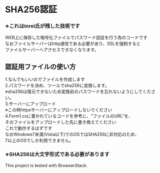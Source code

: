 # SHA256認証  
### ※これはinrei氏が残した技術です  
WEB上に保存した暗号化ファイルでパスワード認証を行う為のコードです  
なおファイルサーバーはhttp通信である必要があり、SSLを強制すると  
ファイルサーバーへアクセスできなくなります。  
## 認証用ファイルの使い方  
1.なんでもいいのでファイルを作成します  
2.パスワードを決め、ツールでsha256に変換します。  
※sha256は復元できないため変換前のパスワードを忘れないようにしてください。  
3.サーバーにアップロード  
※この時httpsサーバーにアップロードしないでください  
4.Form1.csに書かれているコードを参考に、"ファイルのURL"を、  
そのファイルをアップロードした先に書き換えてください  
これで動作するはずです  
なおWindows7未満(Vista以下)でのOSではSHA256に非対応のため、  
7以上のOSでしか利用できません。  
### ※SHA256は大文字形式である必要があります
This project is tested with BrowserStack.
